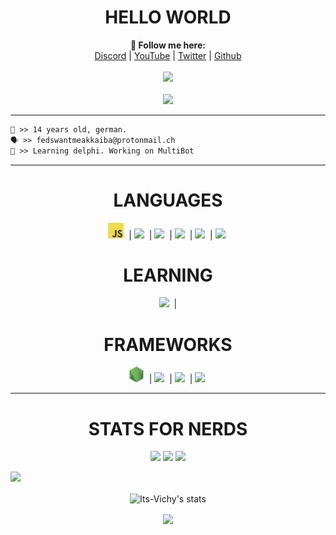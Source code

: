 <h1 align="center">HELLO WORLD</h1>

<p align="center">
  <b>🖤 Follow me here:</b><br>
  <a href="https://discord.gg/fzadvHXjCr">Discord</a> |
  <a href="https://www.youtube.com/channel/UCAEGp2bt0poKRwR3FrMyndw">YouTube</a> |
  <a href="https://twitter.com/rookiethagawd">Twitter</a> |
  <a href="https://github.com/9xc">Github</a>
  <br><br>
  <img src="https://media.discordapp.net/attachments/879205491954290778/879478268905021520/efsdfdsf.gif">
  <br><br>
  <img src="https://discord.c99.nl/widget/theme-4/793810464156811323.png">
</p>

-----

```diff
👤 >> 14 years old, german.
🗣️ >> fedswantmeakkaiba@protonmail.ch
🐺 >> Learning delphi. Working on MultiBot
```

-----

<h1 align="center">LANGUAGES</h1>

<p align="center"> 
  <code><img height="25" src="https://raw.githubusercontent.com/github/explore/80688e429a7d4ef2fca1e82350fe8e3517d3494d/topics/javascript/javascript.png"></code>&nbsp; |
  <code><img height="25" src="https://upload.wikimedia.org/wikipedia/commons/thumb/c/c3/Python-logo-notext.svg/1024px-Python-logo-notext.svg.png"></code>&nbsp; |
  <code><img height="25" src="https://www.php.net//images/logos/new-php-logo.svg"></code>&nbsp; |
  <code><img height="25" src="https://www.armortechs.com/upload/image/blog/css-variables-css-3-logo.png"></code>&nbsp; |
  <code><img height="25" src="https://logodix.com/logo/470388.png"></code>&nbsp; |
  <code><img height="25" src="https://img2.freepng.fr/20180831/iua/kisspng-c-programming-language-logo-microsoft-visual-stud-atlas-portfolio-5b89919299aab1.1956912415357423546294.jpg"></code>&nbsp;
</p>

<h1 align="center">LEARNING</h1>

<p align="center"> 
  <code><img height="25" src="https://external-content.duckduckgo.com/iu/?u=https%3A%2F%2Ftse1.mm.bing.net%2Fth%3Fid%3DOIP.7MXkGWv7yShgh59zp3MPLwAAAA%26pid%3DApi&f=1"></code>&nbsp; |
</p>

<h1 align="center">FRAMEWORKS</h1>

<p align="center"> 
  <code><img height="25" src="https://raw.githubusercontent.com/github/explore/80688e429a7d4ef2fca1e82350fe8e3517d3494d/topics/nodejs/nodejs.png"></code>&nbsp; |
  <code><img height="25" src="https://clipground.com/images/visual-studio-logo-png-9.jpg"></code>&nbsp; |
  <code><img height="25" src="https://e1.pngegg.com/pngimages/354/761/png-clipart-visual-studio-code-icon-redesign-for-macos-vscode-blue-and-white-logo.png"></code>&nbsp; |
  <code><img height="25" src="https://upload.wikimedia.org/wikipedia/commons/thumb/a/a3/.NET_Logo.svg/langfr-220px-.NET_Logo.svg.png"></code>&nbsp;
</p>

-----

<h1 align="center">STATS FOR NERDS</h1>
<p align="center">
  <img src="https://img.shields.io/github/followers/Its-Vichy?style=social">
  <img src="https://img.shields.io/github/stars/Its-Vichy?style=social">
  <img src="https://komarev.com/ghpvc/?username=Its-Vichy&color=blue">
</p>

<img src="https://activity-graph.herokuapp.com/graph?username=9xc">

<p align="center"> <img align="center" src="https://github-readme-stats.vercel.app/api?username=9xc&show_icons=true&include_all_commits=true&show_icons=true&title_color=fff&icon_color=79ff97&text_color=9f9f9f&bg_color=151515" alt="Its-Vichy's stats" /> </p>

<p align="center"> <img align="center" src="https://github-readme-stats.vercel.app/api/top-langs/?username=9xc&layout=compact&show_icons=true&title_color=fff&icon_color=79ff97&text_color=9f9f9f&bg_color=151515" /></p>
